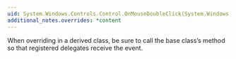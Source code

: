 ```yaml
---
uid: System.Windows.Controls.Control.OnMouseDoubleClick(System.Windows.Input.MouseButtonEventArgs)
additional_notes.overrides: *content
---
```


<p>When overriding <xref href="System.Windows.Controls.Control.OnMouseDoubleClick(System.Windows.Input.MouseButtonEventArgs)"></xref> in a derived class, be sure to call the base class’s <xref href="System.Windows.Controls.Control.OnMouseDoubleClick(System.Windows.Input.MouseButtonEventArgs)"></xref> method so that registered delegates receive the event.</p>


